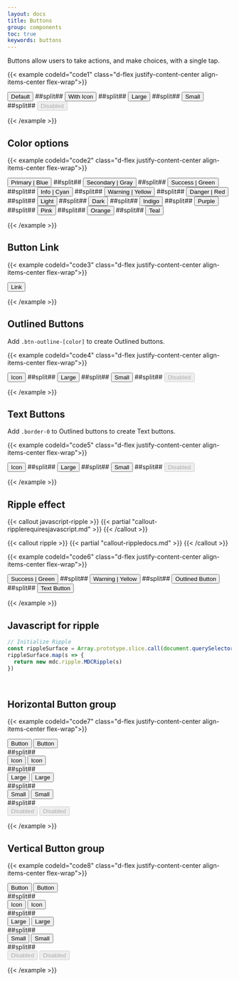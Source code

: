 ```yaml
---
layout: docs
title: Buttons
group: components
toc: true
keywords: buttons
---
```


<p class="fs-4 ms-0 mb-4 text-secondary">Buttons allow users to take actions, and make choices, with a single tap.</p>

{{< example codeId="code1" class="d-flex justify-content-center align-items-center flex-wrap">}}

<button type="button" class="btn btn-purple m-1">
  Default
</button>
##split##
<button type="button" class="btn btn-purple m-1">
  With Icon <i class="bi bi-star-fill"></i>
</button>
##split##
<button type="button" class="btn btn-purple btn-lg m-1">
  Large
</button>
##split##
<button type="button" class="btn btn-purple btn-sm m-1">
  Small
</button>
##split##
<button type="button" class="btn btn-purple m-1" disabled>
  Disabled
</button>

{{< /example >}}

## Color options

{{< example codeId="code2" class="d-flex justify-content-center align-items-center flex-wrap">}}

<button type="button" class="btn btn-primary m-1">
  Primary | Blue
</button>
##split##
<button type="button" class="btn btn-secondary m-1">
  Secondary | Gray
</button>
##split##
<button type="button" class="btn btn-success m-1">
  Success | Green
</button>
##split##
<button type="button" class="btn btn-info m-1">
  Info | Cyan
</button>
##split##
<button type="button" class="btn btn-warning m-1">
  Warning | Yellow
</button>
##split##
<button type="button" class="btn btn-danger m-1">
  Danger | Red
</button>
##split##
<button type="button" class="btn btn-light m-1">
  Light
</button>
##split##
<button type="button" class="btn btn-dark m-1">
  Dark
</button>
##split##
<button type="button" class="btn btn-indigo m-1">
  Indigo
</button>
##split##
<button type="button" class="btn btn-purple m-1">
  Purple
</button>
##split##
<button type="button" class="btn btn-pink m-1">
  Pink
</button>
##split##
<button type="button" class="btn btn-orange m-1">
  Orange
</button>
##split##
<button type="button" class="btn btn-teal m-1">
  Teal
</button>

{{< /example >}}

## Button Link
{{< example codeId="code3" class="d-flex justify-content-center align-items-center flex-wrap">}}

<button type="button" class="btn btn-link m-1">
  Link
</button>
        
{{< /example >}}

## Outlined Buttons
Add ```.btn-outline-[color]``` to create Outlined buttons.

{{< example codeId="code4" class="d-flex justify-content-center align-items-center flex-wrap">}}

<button type="button" class="btn btn-outline-pink m-1">
  Icon <i class="bi bi-star-fill"></i>
</button>
##split##
<button type="button" class="btn btn-outline-pink btn-lg m-1">
  Large
</button>
##split##
<button type="button" class="btn btn-outline-pink btn-sm m-1">
  Small
</button>
##split##
<button type="button" class="btn btn-outline-pink m-1" disabled>
  Disabled
</button>
        
{{< /example >}}

## Text Buttons
Add ```.border-0``` to Outlined buttons to create Text buttons.

{{< example codeId="code5" class="d-flex justify-content-center align-items-center flex-wrap">}}

<button type="button" class="btn btn-outline-green border-0 m-1">
  Icon <i class="bi bi-star-fill"></i>
</button>
##split##
<button type="button" class="btn btn-outline-green border-0 btn-lg m-1">
  Large
</button>
##split##
<button type="button" class="btn btn-outline-green border-0 btn-sm m-1">
  Small
</button>
##split##
<button type="button" class="btn btn-outline-green border-0 m-1" disabled>
  Disabled
</button>
        
{{< /example >}}

## Ripple effect

{{< callout javascript-ripple >}}
{{< partial "callout-ripplerequiresjavascript.md" >}}
{{< /callout >}}

{{< callout ripple >}}
{{< partial "callout-rippledocs.md" >}}
{{< /callout >}}

{{< example codeId="code6" class="d-flex justify-content-center align-items-center flex-wrap">}}

<button type="button" class="btn btn-success m-1">
  Success | Green
  <span class="ripple-surface"></span>
</button>
##split##
<button type="button" class="btn btn-warning m-1">
  Warning | Yellow
  <span class="ripple-surface"></span>
</button>
##split##
<button type="button" class="btn btn-outline-purple m-1">
  Outlined Button
  <span class="ripple-surface"></span>
</button>
##split##
<button type="button" class="btn btn-outline-pink border-0 m-1">
  Text Button
  <span class="ripple-surface"></span>
</button>

{{< /example >}}

## Javascript for ripple
```javascript
// Initialize Ripple
const rippleSurface = Array.prototype.slice.call(document.querySelectorAll('.ripple-surface'))
rippleSurface.map(s => {
  return new mdc.ripple.MDCRipple(s)
})
```

<br>

## Horizontal Button group
{{< example codeId="code7" class="d-flex justify-content-center align-items-center flex-wrap">}}

<div class="btn-group m-1">
  <button type="button" class="btn btn-indigo">Button</button>
  <button type="button" class="btn btn-indigo">Button</button>
</div>
##split##
<div class="btn-group m-1">
  <button type="button" class="btn btn-indigo">
    Icon <i class="bi bi-star-fill"></i>
  </button>
  <button type="button" class="btn btn-indigo">
    Icon <i class="bi bi-star-fill"></i>
  </button>
</div>
##split##
<div class="btn-group m-1">
  <button type="button" class="btn btn-indigo btn-lg">Large</button>
  <button type="button" class="btn btn-indigo btn-lg">Large</button>
</div>
##split##
<div class="btn-group m-1">
  <button type="button" class="btn btn-indigo btn-sm">Small</button>
  <button type="button" class="btn btn-indigo btn-sm">Small</button>
</div>
##split##
<div class="btn-group m-1">
  <button type="button" class="btn btn-indigo" disabled>Disabled</button>
  <button type="button" class="btn btn-indigo" disabled>Disabled</button>
</div>

{{< /example >}}

## Vertical Button group
{{< example codeId="code8" class="d-flex justify-content-center align-items-center flex-wrap">}}

<div class="btn-group-vertical m-1">
  <button type="button" class="btn btn-indigo">Button</button>
  <button type="button" class="btn btn-indigo">Button</button>
</div>
##split##
<div class="btn-group-vertical m-1">
  <button type="button" class="btn btn-indigo">
    Icon <i class="bi bi-star-fill"></i>
  </button>
  <button type="button" class="btn btn-indigo">
    Icon <i class="bi bi-star-fill"></i>
  </button>
</div>
##split##
<div class="btn-group-vertical m-1">
  <button type="button" class="btn btn-indigo btn-lg">Large</button>
  <button type="button" class="btn btn-indigo btn-lg">Large</button>
</div>
##split##
<div class="btn-group-vertical m-1">
  <button type="button" class="btn btn-indigo btn-sm">Small</button>
  <button type="button" class="btn btn-indigo btn-sm">Small</button>
</div>
##split##
<div class="btn-group-vertical m-1">
  <button type="button" class="btn btn-indigo" disabled>Disabled</button>
  <button type="button" class="btn btn-indigo" disabled>Disabled</button>
</div>
        
{{< /example >}}

